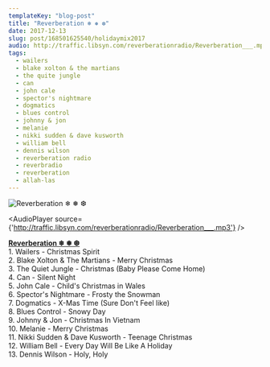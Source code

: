 ```yaml
---
templateKey: "blog-post"
title: "Reverberation ❄ ❅ ❆"
date: 2017-12-13
slug: post/168501625540/holidaymix2017
audio: http://traffic.libsyn.com/reverberationradio/Reverberation___.mp3
tags:
  - wailers
  - blake xolton & the martians
  - the quite jungle
  - can
  - john cale
  - spector's nightmare
  - dogmatics
  - blues control
  - johnny & jon
  - melanie
  - nikki sudden & dave kusworth
  - william bell
  - dennis wilson
  - reverberation radio
  - reverbradio
  - reverberation
  - allah-las
---
```


![Reverberation ❄ ❅ ❆](../images/09baf6d1ce25b2a6c957d4b4a5e168ab665fbf17fc4a8e29fa5d67f241e862da.png)

<AudioPlayer source={'http://traffic.libsyn.com/reverberationradio/Reverberation___.mp3'} />

<p><b><a href="http://traffic.libsyn.com/reverberationradio/Reverberation___.mp3">Reverberation &#10052; &#10053; &#10054;</a><br /></b>&#8203;1. Wailers - Christmas Spirit<br />2. Blake Xolton &amp; The Martians - Merry Christmas<br />3. The Quiet Jungle - Christmas (Baby Please Come Home)<br />4. Can - Silent Night<br />5. John Cale - Child's Christmas in Wales<br />6. Spector's Nightmare - Frosty the Snowman<br />7. Dogmatics - X-Mas Time (Sure Don't Feel like)<br />8. Blues Control - Snowy Day<br />9. Johnny &amp; Jon - Christmas In Vietnam<br />10. Melanie - Merry Christmas<br />11. Nikki Sudden &amp; Dave Kusworth - Teenage Christmas<br />12. William Bell - Every Day Will Be Like A Holiday&nbsp;<br />13. Dennis Wilson - Holy, Holy</p>
